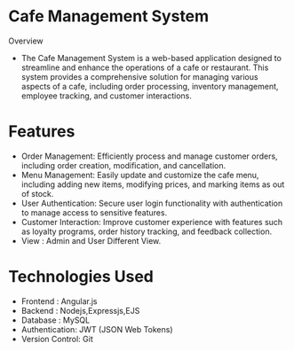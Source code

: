 


# Cafe Management System
Overview
- The Cafe Management System is a web-based application designed to streamline and enhance the operations of a cafe or restaurant. This system provides a comprehensive solution for managing various aspects of a cafe, including order processing, inventory management, employee tracking, and customer interactions.

# Features

- Order Management: Efficiently process and manage customer orders, including order creation, modification, and cancellation.
- Menu Management: Easily update and customize the cafe menu, including adding new items, modifying prices, and  marking items as out of stock.
- User Authentication: Secure user login functionality with authentication to manage access to sensitive features.
- Customer Interaction: Improve customer experience with features such as loyalty programs, order history tracking, and feedback collection.
- View : Admin and User Different View.

# Technologies Used


- Frontend : Angular.js
- Backend : Nodejs,Expressjs,EJS
- Database : MySQL
- Authentication: JWT (JSON Web Tokens)
- Version Control: Git
